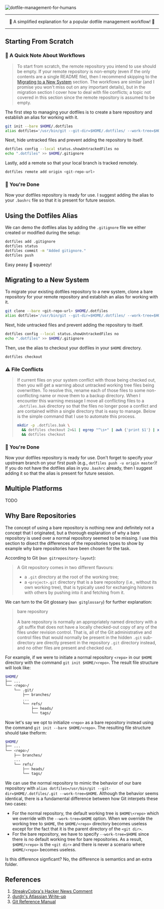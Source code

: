 ![dotfile-management-for-humans](https://user-images.githubusercontent.com/20260845/59078947-724fd680-88af-11e9-8457-465e2510460b.png)

---

<p align="center">
🎉 A simplified explanation for a popular dotfile management workflow! 🎉
</p>

---

## Starting From Scratch

### 🚦 A Quick Note About Workflows

> To start from scratch, the remote repository you intend to use should be
empty. If your remote repository is non-empty (even if the only contents are a
single README file), then I recommend skipping to the
[Migrating to a New System](#migrating-to-a-new-system) section. The workflows
are similar (and I promise you won't miss out on any important details), but in
the migration section I cover how to deal with file conflicts; a topic not
covered in this section since the remote repository is assumed to be empty.

The first step to managing your dotfiles is to create a bare repository and
establish an alias for working with it.

```bash
git init --bare $HOME/.dotfiles
alias dotfiles='/usr/bin/git --git-dir=$HOME/.dotfiles/ --work-tree=$HOME'
```

Next, hide untracked files and prevent adding the repository to itself.

```bash
dotfiles config --local status.showUntrackedFiles no
echo ".dotfiles" >> $HOME/.gitignore
```

Lastly, add a remote so that your local branch is tracked remotely.

```bash
dotfiles remote add origin <git-repo-url>
```

### 🍾 You're Done

Now your dotfiles repository is ready for use. I suggest adding the alias to
your `.bashrc` file so that it is present for future session.

## Using the Dotfiles Alias

We can demo the dotfiles alias by adding the `.gitignore` file we either created
or modified during the setup:

```bash
dotfiles add .gitignore
dotfiles status
dotfiles commit -m "Added gitignore."
dotfiles push
```

Easy peasy 🍋 squeezy!

## Migrating to a New System

To migrate your existing dotfiles repository to a new system, clone a bare
repository for your remote repository and establish an alias for working with
it.

```bash
git clone --bare <git-repo-url> $HOME/.dotfiles
alias dotfiles='/usr/bin/git --git-dir=$HOME/.dotfiles/ --work-tree=$HOME'
```

Next, hide untracked files and prevent adding the repository to itself.

```bash
dotfiles config --local status.showUntrackedFiles no
echo ".dotfiles" >> $HOME/.gitignore
```

Then, use the alias to checkout your dotfiles in your `$HOME` directory.

```bash
dotfiles checkout
```

### ⚠️ File Conflicts

> If current files on your system conflict with those being checked out, then
you will get a warning about untracked working tree files being overwritten. To
resolve this, rename each of those files to some non-conflicting name or move
them to a backup directory. When I encounter this warning message I move all
conflicting files to a `.dotfiles.bak` directory so that the files no longer
pose a conflict and are contained within a single directory that is easy to
manage. Below is the simple command that I use to automate this process.
>```bash
>mkdir -p .dotfiles.bak \
>   && dotfiles checkout 2>&1 | egrep "^\s+" | awk {'print $1'} | xargs -I {} mv
>   && dotfiles checkout
>```

### 🍾 You're Done

Now your dotfiles repository is ready for use. Don't forget to specify your
upstream branch on your first push (e.g., `dotfiles push -u origin master`)! If
you do not have the dotfiles alias in you `.bashrc` already, then I suggest
adding it so that the alias is present for future session.

## Multiple Platforms

TODO

## Why Bare Repositories

The concept of using a bare repository is nothing new and definitely not a
concept that I originated, but a thorough explanation of why a bare repository
is used over a normal repository seemed to be missing. I use this section to
disect the differences of the repositories types to show by example why bare
repositories have been chosen for the task.

According to Git (`man gitrepository-layout`):

> A Git repository comes in two different flavours:
> * a `.git` directory at the root of the working tree;
> * a `<project>.git` directory that is a bare repository (i.e., without its own
working tree), that is typically used for exchanging histores with others by
pushing into it and fetching from it.

We can turn to the Git glossary (`man gitglossary`) for further explanation:

> bare repository\
\
A bare repository is normally an appropriately named directory with a .git
suffix that does not have a locally checked-out copy of any of the files
under revision control. That is, all of the Git administrative and control
files that would normally be present in the hidden `.git` sub-directory are
directly present in the repository `.git` directory instead, and no other
files are present and checked out.

For example, if we were to initiate a normal repository `<repo>` in our `$HOME`
directory with the command `git init $HOME/<repo>`. The result file structure
will look like:

```bash
$HOME/
├── ...
└── <repo>/
    └── .git/
        ├── branches/
        ...
        └── refs/
            ├── heads/
            └── tags/
```

Now let's say we opt to initialize `<repo>` as a bare repository instead using
the command `git init --bare $HOME/<repo>`. The resulting file structure should
take theform:

```bash
$HOME/
├── ...
└── <repo>/
    ├── branches/
    ...
    └── refs/
        ├── heads/
        └── tags/
```

We can use the normal repository to mimic the behavior of our bare repository
with
`alias dotfiles=/usr/bin/git --git-dir=$HOME/.dotfiles/.git --work-tree=$HOME`.
Although the behavior seems identical, there is a fundamental difference between
how Git interpets these two cases:
* For the normal repository, the default working tree is `$HOME\<repo>` which we
override with the `--work-tree=$HOME` option. When we override the working tree
to `$HOME`, the `$HOME/<repo>` directory becomes useless except for the fact
that it is the parent directory of the `<git dir>`.
* For the bare repository, we have to specify `--work-tree=$HOME` since there is
no default working tree for bare repositories. As a result, `$HOME/<repo>` is
the `<git dir>` and there is never a scenario where `$HOME/<repo>` becomes
useless.

Is this difference signficant? No, the difference is semantics and an extra
folder.

## References

1. [StreakyCobra's Hacker News Comment](https://news.ycombinator.com/item?id=11071754)
2. [durdn's Atlassian Write-up](https://www.atlassian.com/git/tutorials/dotfiles)
3. [Git Reference Manual](https://git-scm.com/docs)
 
